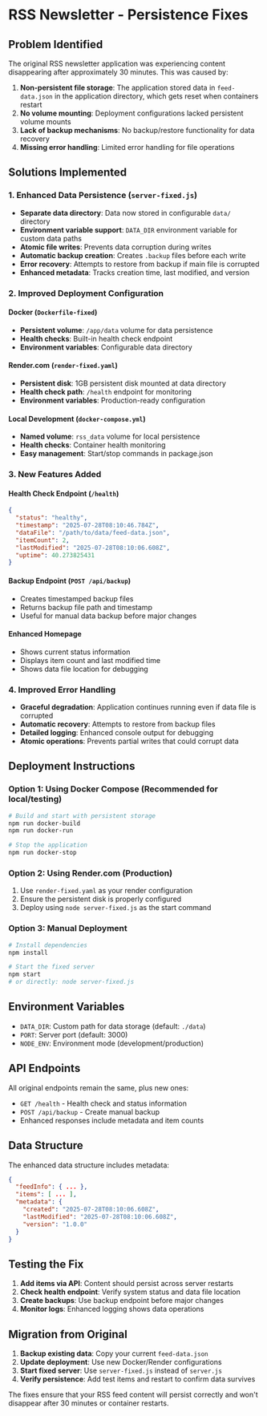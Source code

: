 # RSS Newsletter - Persistence Fixes

## Problem Identified

The original RSS newsletter application was experiencing content disappearing after approximately 30 minutes. This was caused by:

1. **Non-persistent file storage**: The application stored data in `feed-data.json` in the application directory, which gets reset when containers restart
2. **No volume mounting**: Deployment configurations lacked persistent volume mounts
3. **Lack of backup mechanisms**: No backup/restore functionality for data recovery
4. **Missing error handling**: Limited error handling for file operations

## Solutions Implemented

### 1. Enhanced Data Persistence (`server-fixed.js`)

- **Separate data directory**: Data now stored in configurable `data/` directory
- **Environment variable support**: `DATA_DIR` environment variable for custom data paths
- **Atomic file writes**: Prevents data corruption during writes
- **Automatic backup creation**: Creates `.backup` files before each write
- **Error recovery**: Attempts to restore from backup if main file is corrupted
- **Enhanced metadata**: Tracks creation time, last modified, and version

### 2. Improved Deployment Configuration

#### Docker (`Dockerfile-fixed`)
- **Persistent volume**: `/app/data` volume for data persistence
- **Health checks**: Built-in health check endpoint
- **Environment variables**: Configurable data directory

#### Render.com (`render-fixed.yaml`)
- **Persistent disk**: 1GB persistent disk mounted at data directory
- **Health check path**: `/health` endpoint for monitoring
- **Environment variables**: Production-ready configuration

#### Local Development (`docker-compose.yml`)
- **Named volume**: `rss_data` volume for local persistence
- **Health checks**: Container health monitoring
- **Easy management**: Start/stop commands in package.json

### 3. New Features Added

#### Health Check Endpoint (`/health`)
```json
{
  "status": "healthy",
  "timestamp": "2025-07-28T08:10:46.784Z",
  "dataFile": "/path/to/data/feed-data.json",
  "itemCount": 2,
  "lastModified": "2025-07-28T08:10:06.608Z",
  "uptime": 40.273825431
}
```

#### Backup Endpoint (`POST /api/backup`)
- Creates timestamped backup files
- Returns backup file path and timestamp
- Useful for manual data backup before major changes

#### Enhanced Homepage
- Shows current status information
- Displays item count and last modified time
- Shows data file location for debugging

### 4. Improved Error Handling

- **Graceful degradation**: Application continues running even if data file is corrupted
- **Automatic recovery**: Attempts to restore from backup files
- **Detailed logging**: Enhanced console output for debugging
- **Atomic operations**: Prevents partial writes that could corrupt data

## Deployment Instructions

### Option 1: Using Docker Compose (Recommended for local/testing)

```bash
# Build and start with persistent storage
npm run docker-build
npm run docker-run

# Stop the application
npm run docker-stop
```

### Option 2: Using Render.com (Production)

1. Use `render-fixed.yaml` as your render configuration
2. Ensure the persistent disk is properly configured
3. Deploy using `node server-fixed.js` as the start command

### Option 3: Manual Deployment

```bash
# Install dependencies
npm install

# Start the fixed server
npm start
# or directly: node server-fixed.js
```

## Environment Variables

- `DATA_DIR`: Custom path for data storage (default: `./data`)
- `PORT`: Server port (default: 3000)
- `NODE_ENV`: Environment mode (development/production)

## API Endpoints

All original endpoints remain the same, plus new ones:

- `GET /health` - Health check and status information
- `POST /api/backup` - Create manual backup
- Enhanced responses include metadata and item counts

## Data Structure

The enhanced data structure includes metadata:

```json
{
  "feedInfo": { ... },
  "items": [ ... ],
  "metadata": {
    "created": "2025-07-28T08:10:06.608Z",
    "lastModified": "2025-07-28T08:10:06.608Z",
    "version": "1.0.0"
  }
}
```

## Testing the Fix

1. **Add items via API**: Content should persist across server restarts
2. **Check health endpoint**: Verify system status and data file location
3. **Create backups**: Use backup endpoint before major changes
4. **Monitor logs**: Enhanced logging shows data operations

## Migration from Original

1. **Backup existing data**: Copy your current `feed-data.json`
2. **Update deployment**: Use new Docker/Render configurations
3. **Start fixed server**: Use `server-fixed.js` instead of `server.js`
4. **Verify persistence**: Add test items and restart to confirm data survives

The fixes ensure that your RSS feed content will persist correctly and won't disappear after 30 minutes or container restarts.

